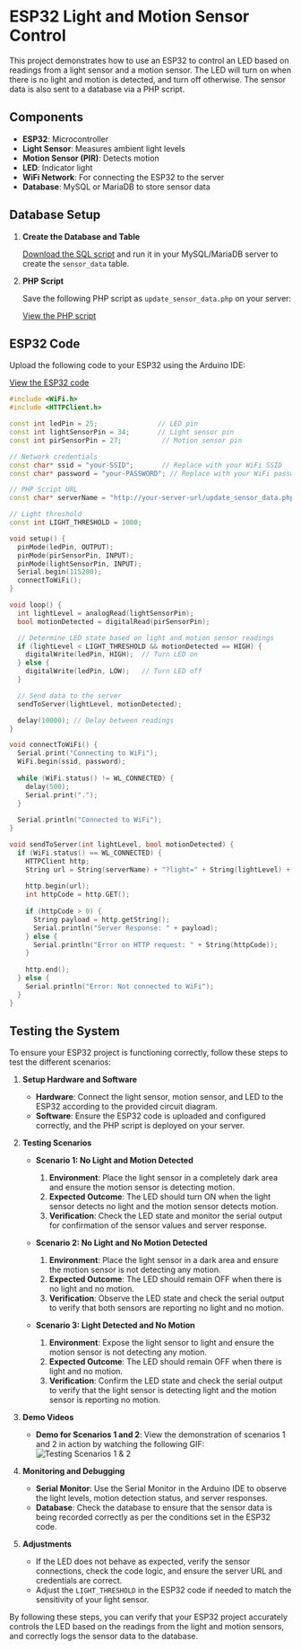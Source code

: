 # ESP32 Light and Motion Sensor Control

This project demonstrates how to use an ESP32 to control an LED based on readings from a light sensor and a motion sensor. The LED will turn on when there is no light and motion is detected, and turn off otherwise. The sensor data is also sent to a database via a PHP script.

## Components

- **ESP32**: Microcontroller
- **Light Sensor**: Measures ambient light levels
- **Motion Sensor (PIR)**: Detects motion
- **LED**: Indicator light
- **WiFi Network**: For connecting the ESP32 to the server
- **Database**: MySQL or MariaDB to store sensor data

## Database Setup

1. **Create the Database and Table**

   [Download the SQL script](https://github.com/shathalshehri/ESP32-Light-and-MotionSensorControl/blob/main/sensor_data.sql) and run it in your MySQL/MariaDB server to create the `sensor_data` table.

2. **PHP Script**

   Save the following PHP script as `update_sensor_data.php` on your server:

   [View the PHP script](https://github.com/shathalshehri/ESP32-Light-and-MotionSensorControl/blob/main/update_sensor_data.php)

## ESP32 Code

Upload the following code to your ESP32 using the Arduino IDE:

[View the ESP32 code](https://github.com/shathalshehri/ESP32-Light-and-MotionSensorControl/blob/main/electronics_sensors.ino)

```cpp
#include <WiFi.h>
#include <HTTPClient.h>

const int ledPin = 25;               // LED pin
const int lightSensorPin = 34;       // Light sensor pin
const int pirSensorPin = 27;          // Motion sensor pin

// Network credentials
const char* ssid = "your-SSID";       // Replace with your WiFi SSID
const char* password = "your-PASSWORD"; // Replace with your WiFi password

// PHP Script URL
const char* serverName = "http://your-server-url/update_sensor_data.php";

// Light threshold
const int LIGHT_THRESHOLD = 1000;

void setup() {
  pinMode(ledPin, OUTPUT);
  pinMode(pirSensorPin, INPUT);
  pinMode(lightSensorPin, INPUT);
  Serial.begin(115200);
  connectToWiFi();
}

void loop() {
  int lightLevel = analogRead(lightSensorPin);
  bool motionDetected = digitalRead(pirSensorPin);

  // Determine LED state based on light and motion sensor readings
  if (lightLevel < LIGHT_THRESHOLD && motionDetected == HIGH) {
    digitalWrite(ledPin, HIGH);  // Turn LED on
  } else {
    digitalWrite(ledPin, LOW);   // Turn LED off
  }

  // Send data to the server
  sendToServer(lightLevel, motionDetected);

  delay(10000); // Delay between readings
}

void connectToWiFi() {
  Serial.print("Connecting to WiFi");
  WiFi.begin(ssid, password);
  
  while (WiFi.status() != WL_CONNECTED) {
    delay(500);
    Serial.print(".");
  }
  
  Serial.println("Connected to WiFi");
}

void sendToServer(int lightLevel, bool motionDetected) {
  if (WiFi.status() == WL_CONNECTED) {
    HTTPClient http;
    String url = String(serverName) + "?light=" + String(lightLevel) + "&motion=" + (motionDetected ? "1" : "0");
    
    http.begin(url);
    int httpCode = http.GET();
    
    if (httpCode > 0) {
      String payload = http.getString();
      Serial.println("Server Response: " + payload);
    } else {
      Serial.println("Error on HTTP request: " + String(httpCode));
    }
    
    http.end();
  } else {
    Serial.println("Error: Not connected to WiFi");
  }
}
```

## Testing the System

To ensure your ESP32 project is functioning correctly, follow these steps to test the different scenarios:

1. **Setup Hardware and Software**
   - **Hardware**: Connect the light sensor, motion sensor, and LED to the ESP32 according to the provided circuit diagram.
   - **Software**: Ensure the ESP32 code is uploaded and configured correctly, and the PHP script is deployed on your server.

2. **Testing Scenarios**

   - **Scenario 1: No Light and Motion Detected**
     1. **Environment**: Place the light sensor in a completely dark area and ensure the motion sensor is detecting motion.
     2. **Expected Outcome**: The LED should turn ON when the light sensor detects no light and the motion sensor detects motion.
     3. **Verification**: Check the LED state and monitor the serial output for confirmation of the sensor values and server response.

   - **Scenario 2: No Light and No Motion Detected**
     1. **Environment**: Place the light sensor in a dark area and ensure the motion sensor is not detecting any motion.
     2. **Expected Outcome**: The LED should remain OFF when there is no light and no motion.
     3. **Verification**: Observe the LED state and check the serial output to verify that both sensors are reporting no light and no motion.

   - **Scenario 3: Light Detected and No Motion**
     1. **Environment**: Expose the light sensor to light and ensure the motion sensor is not detecting any motion.
     2. **Expected Outcome**: The LED should remain OFF when there is light and no motion.
     3. **Verification**: Confirm the LED state and check the serial output to verify that the light sensor is detecting light and the motion sensor is reporting no motion.

3. **Demo Videos**

   - **Demo for Scenarios 1 and 2**: View the demonstration of scenarios 1 and 2 in action by watching the following GIF:
     ![Testing Scenarios 1 & 2](https://github.com/shathalshehri/ESP32-Light-and-MotionSensorControl/blob/main/TestingSenarios1%2B2.gif)

4. **Monitoring and Debugging**
   - **Serial Monitor**: Use the Serial Monitor in the Arduino IDE to observe the light levels, motion detection status, and server responses.
   - **Database**: Check the database to ensure that the sensor data is being recorded correctly as per the conditions set in the ESP32 code.

5. **Adjustments**
   - If the LED does not behave as expected, verify the sensor connections, check the code logic, and ensure the server URL and credentials are correct.
   - Adjust the `LIGHT_THRESHOLD` in the ESP32 code if needed to match the sensitivity of your light sensor.

By following these steps, you can verify that your ESP32 project accurately controls the LED based on the readings from the light and motion sensors, and correctly logs the sensor data to the database.

